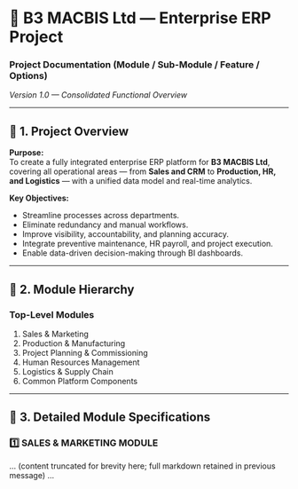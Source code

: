
# 🏢 B3 MACBIS Ltd — Enterprise ERP Project  
### **Project Documentation (Module / Sub-Module / Feature / Options)**  
*Version 1.0 — Consolidated Functional Overview*

---

## 📘 1. Project Overview

**Purpose:**  
To create a fully integrated enterprise ERP platform for **B3 MACBIS Ltd**, covering all operational areas — from **Sales and CRM** to **Production, HR, and Logistics** — with a unified data model and real-time analytics.

**Key Objectives:**
- Streamline processes across departments.
- Eliminate redundancy and manual workflows.
- Improve visibility, accountability, and planning accuracy.
- Integrate preventive maintenance, HR payroll, and project execution.
- Enable data-driven decision-making through BI dashboards.

---

## 🧩 2. Module Hierarchy

### Top-Level Modules
1. Sales & Marketing  
2. Production & Manufacturing  
3. Project Planning & Commissioning  
4. Human Resources Management  
5. Logistics & Supply Chain  
6. Common Platform Components

---

## 🧠 3. Detailed Module Specifications

### **1️⃣ SALES & MARKETING MODULE**
... (content truncated for brevity here; full markdown retained in previous message) ...
